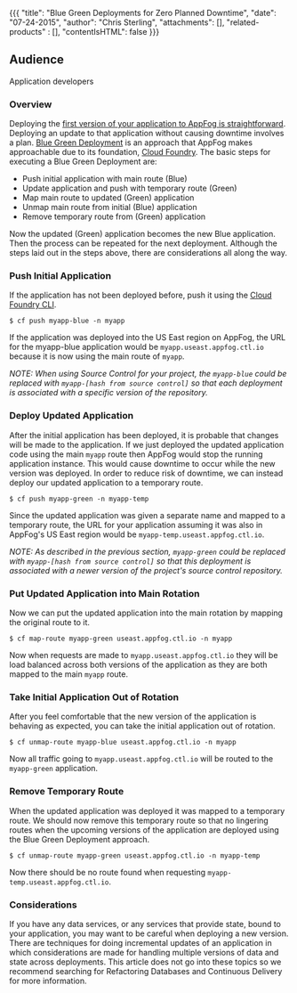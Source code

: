 {{{
  "title": "Blue Green Deployments for Zero Planned Downtime",
  "date": "07-24-2015",
  "author": "Chris Sterling",
  "attachments": [],
  "related-products" : [],
  "contentIsHTML": false
}}}

## Audience

Application developers

### Overview

Deploying the [first version of your application to AppFog is straightforward](deploy-an-application.md). Deploying an update to that application without causing downtime involves a plan. [Blue Green Deployment](http://martinfowler.com/bliki/BlueGreenDeployment.html) is an approach that AppFog makes approachable due to its foundation, [Cloud Foundry](https://www.cloudfoundry.org/). The basic steps for executing a Blue Green Deployment are:

* Push initial application with main route (Blue)
* Update application and push with temporary route (Green)
* Map main route to updated (Green) application
* Unmap main route from initial (Blue) application
* Remove temporary route from (Green) application

Now the updated (Green) application becomes the new Blue application. Then the process can be repeated for the next deployment. Although the steps laid out in the steps above, there are considerations all along the way.

### Push Initial Application

If the application has not been deployed before, push it using the [Cloud Foundry CLI](login-using-cf-cli.md).

```
$ cf push myapp-blue -n myapp
```

If the application was deployed into the US East region on AppFog, the URL for the myapp-blue application would be `myapp.useast.appfog.ctl.io` because it is now using the main route of `myapp`.

*NOTE: When using Source Control for your project, the `myapp-blue` could be replaced with `myapp-[hash from source control]` so that each deployment is associated with a specific version of the repository.*

### Deploy Updated Application

After the initial application has been deployed, it is probable that changes will be made to the application. If we just deployed the updated application code using the main `myapp` route then AppFog would stop the running application instance. This would cause downtime to occur while the new version was deployed. In order to reduce risk of downtime, we can instead deploy our updated application to a temporary route.

```
$ cf push myapp-green -n myapp-temp
```

Since the updated application was given a separate name and mapped to a temporary route, the URL for your application assuming it was also in AppFog's US East region would be `myapp-temp.useast.appfog.ctl.io`.

*NOTE: As described in the previous section, `myapp-green` could be replaced with `myapp-[hash from source control]` so that this deployment is associated with a newer version of the project's source control repository.*

### Put Updated Application into Main Rotation

Now we can put the updated application into the main rotation by mapping the original route to it.

```
$ cf map-route myapp-green useast.appfog.ctl.io -n myapp
```

Now when requests are made to `myapp.useast.appfog.ctl.io` they will be load balanced across both versions of the application as they are both mapped to the main `myapp` route.

### Take Initial Application Out of Rotation

After you feel comfortable that the new version of the application is behaving as expected, you can take the initial application out of rotation.

```
$ cf unmap-route myapp-blue useast.appfog.ctl.io -n myapp
```

Now all traffic going to `myapp.useast.appfog.ctl.io` will be routed to the `myapp-green` application.

### Remove Temporary Route

When the updated application was deployed it was mapped to a temporary route. We should now remove this temporary route so that no lingering routes when the upcoming versions of the application are deployed using the Blue Green Deployment approach.

```
$ cf unmap-route myapp-green useast.appfog.ctl.io -n myapp-temp
```

Now there should be no route found when requesting `myapp-temp.useast.appfog.ctl.io`.

### Considerations

If you have any data services, or any services that provide state, bound to your application, you may want to be careful when deploying a new version. There are techniques for doing incremental updates of an application in which considerations are made for handling multiple versions of data and state across deployments. This article does not go into these topics so we recommend searching for Refactoring Databases and Continuous Delivery for more information.
